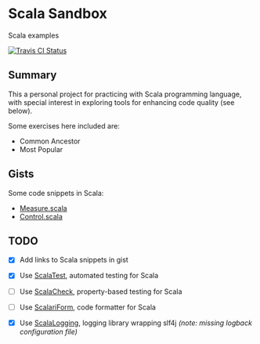 # Scala Sandbox
Scala examples

[![Travis CI Status](https://travis-ci.org/flopezlasanta/scala-sandbox.svg?branch=master)](https://travis-ci.org/flopezlasanta/scala-sandbox)

## Summary
This a personal project for practicing with Scala programming language, with special interest in exploring tools for enhancing code quality (see below).

Some exercises here included are:
* Common Ancestor
* Most Popular

## Gists
Some code snippets in Scala:
* [Measure.scala](https://gist.github.com/flopezlasanta/429a8eaf7edb81a42e2663e6c23214c2)
* [Control.scala](https://gist.github.com/flopezlasanta/c4c251a58f3b7e61a575f358321767b2)

## TODO

- [x] Add links to Scala snippets in gist
- [x] Use [ScalaTest](http://www.scalatest.org/), automated testing for Scala
- [ ] Use [ScalaCheck](https://www.scalacheck.org/), property-based testing for Scala
- [ ] Use [ScalariForm](http://scala-ide.org/scalariform/), code formatter for Scala
- [x] Use [ScalaLogging](https://github.com/typesafehub/scala-logging), logging library wrapping slf4j _(note: missing logback configuration file)_ 


